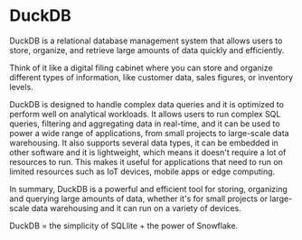 # DuckDB
DuckDB is a relational database management system that allows users to store, organize, and retrieve large amounts of data quickly and efficiently. 

Think of it like a digital filing cabinet where you can store and organize different types of information, like customer data, sales figures, or inventory levels.

DuckDB is designed to handle complex data queries and it is optimized to perform well on analytical workloads. It allows users to run complex SQL queries, filtering and aggregating data in real-time, and it can be used to power a wide range of applications, from small projects to large-scale data warehousing.
It also supports several data types, it can be embedded in other software and it is lightweight, which means it doesn't require a lot of resources to run. This makes it useful for applications that need to run on limited resources such as IoT devices, mobile apps or edge computing.

In summary, DuckDB is a powerful and efficient tool for storing, organizing and querying large amounts of data, whether it's for small projects or large-scale data warehousing and it can run on a variety of devices.

DuckDB =  the simplicity of SQLlite + the power of Snowflake.